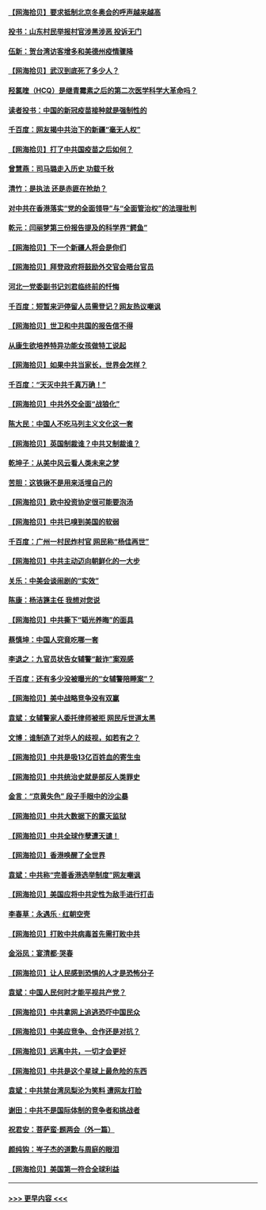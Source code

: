 #### [【网海拾贝】要求抵制北京冬奥会的呼声越来越高](../pages/nsc993/n12868962.md?t=04101701) 
#### [投书：山东村民举报村官涉黑涉恶 投诉无门](../pages/nsc993/n12869726.md?t=04101701) 
#### [伍新：贺台湾访客增多和美德州疫情骤降](../pages/nsc993/n12865651.md?t=04101701) 
#### [【网海拾贝】武汉到底死了多少人？](../pages/nsc993/n12863707.md?t=04101701) 
#### [羟氯喹（HCQ）是继青霉素之后的第二次医学科学大革命吗？](../pages/nsc993/n12638564.md?t=04101701) 
#### [读者投书：中国的新冠疫苗接种就是强制性的](../pages/nsc993/n12859932.md?t=04101701) 
#### [千百度：网友揭中共治下的新疆“毫无人权”](../pages/nsc993/n12858385.md?t=04101701) 
#### [【网海拾贝】打了中共国疫苗之后如何？](../pages/nsc993/n12857866.md?t=04101701) 
#### [曾慧燕：司马璐走入历史 功载千秋](../pages/nsc993/n12856996.md?t=04101701) 
#### [清竹：是执法 还是赤匪在抢劫？](../pages/nsc993/n12856952.md?t=04101701) 
#### [对中共在香港落实“党的全面领导”与“全面管治权”的法理批判](../pages/nsc993/n12856929.md?t=04101701) 
#### [乾元：闫丽梦第三份报告提及的科学界“鳄鱼”](../pages/nsc993/n12855985.md?t=04101701) 
#### [【网海拾贝】下一个新疆人将会是你们](../pages/nsc993/n12855864.md?t=04101701) 
#### [【网海拾贝】拜登政府将鼓励外交官会晤台官员](../pages/nsc993/n12853615.md?t=04101701) 
#### [河北一党委副书记刘君临终前的忏悔](../pages/nsc993/n12849420.md?t=04101701) 
#### [千百度：短暂来沪停留人员需登记？网友热议嘲讽](../pages/nsc993/n12853497.md?t=04101701) 
#### [【网海拾贝】世卫和中共国的报告信不得](../pages/nsc993/n12850902.md?t=04101701) 
#### [从康生欲培养特异功能女孩做特工说起](../pages/nsc993/n12849289.md?t=04101701) 
#### [【网海拾贝】如果中共当家长，世界会怎样？](../pages/nsc993/n12848436.md?t=04101701) 
#### [千百度：“天灭中共千真万确！”](../pages/nsc993/n12845659.md?t=04101701) 
#### [【网海拾贝】中共外交全面“战狼化”](../pages/nsc993/n12845607.md?t=04101701) 
#### [陈大民：中国人不吃马列主义文化这一套](../pages/nsc993/n12842496.md?t=04101701) 
#### [【网海拾贝】英国制裁谁？中共又制裁谁？](../pages/nsc993/n12840909.md?t=04101701) 
#### [乾坤子：从美中风云看人类未来之梦](../pages/nsc993/n12840590.md?t=04101701) 
#### [苦胆：这铁锹不是用来活埋自己的](../pages/nsc993/n12839512.md?t=04101701) 
#### [【网海拾贝】欧中投资协定很可能要泡汤](../pages/nsc993/n12835122.md?t=04101701) 
#### [【网海拾贝】中共已嗅到美国的软弱](../pages/nsc993/n12832411.md?t=04101701) 
#### [千百度：广州一村民炸村官 网民称“杨佳再世”](../pages/nsc993/n12832380.md?t=04101701) 
#### [【网海拾贝】中共主动迈向朝鲜化的一大步](../pages/nsc993/n12829887.md?t=04101701) 
#### [关乐：中美会谈闹剧的“实效”](../pages/nsc993/n12826698.md?t=04101701) 
#### [陈康：杨洁篪主任  我想对您说](../pages/nsc993/n12826609.md?t=04101701) 
#### [【网海拾贝】中共撕下“韬光养晦”的面具](../pages/nsc993/n12826459.md?t=04101701) 
#### [蔡慎坤：中国人究竟吃哪一套](../pages/nsc993/n12826010.md?t=04101701) 
#### [李退之：九官员状告女辅警“敲诈”案观感](../pages/nsc993/n12823984.md?t=04101701) 
#### [千百度：还有多少没被曝光的“女辅警陪睡案”？](../pages/nsc993/n12822136.md?t=04101701) 
#### [【网海拾贝】美中战略竞争没有双赢](../pages/nsc993/n12822105.md?t=04101701) 
#### [袁斌：女辅警家人委托律师被拒 网民斥世道太黑](../pages/nsc993/n12822004.md?t=04101701) 
#### [文博：谁制造了对华人的歧视，如若有之？](../pages/nsc993/n12821635.md?t=04101701) 
#### [【网海拾贝】中共是吸13亿百姓血的寄生虫](../pages/nsc993/n12819191.md?t=04101701) 
#### [【网海拾贝】中共统治史就是部反人类罪史](../pages/nsc993/n12816738.md?t=04101701) 
#### [金言：“京黄失色” 段子手眼中的沙尘暴](../pages/nsc993/n12815700.md?t=04101701) 
#### [【网海拾贝】中共大数据下的露天监狱](../pages/nsc993/n12811075.md?t=04101701) 
#### [【网海拾贝】中共全球作孽遭天谴！](../pages/nsc993/n12810258.md?t=04101701) 
#### [【网海拾贝】香港唤醒了全世界](../pages/nsc993/n12809100.md?t=04101701) 
#### [袁斌：中共称“完善香港选举制度”网友嘲讽](../pages/nsc993/n12808994.md?t=04101701) 
#### [【网海拾贝】美国应将中共定性为敌手进行打击](../pages/nsc993/n12806870.md?t=04101701) 
#### [李春草：永遇乐 · 红朝空壳](../pages/nsc993/n12805365.md?t=04101701) 
#### [【网海拾贝】打败中共病毒首先需打败中共](../pages/nsc993/n12803930.md?t=04101701) 
#### [金浴凤：宴清都‧哭春](../pages/nsc993/n12801601.md?t=04101701) 
#### [【网海拾贝】让人民感到恐惧的人才是恐怖分子](../pages/nsc993/n12799347.md?t=04101701) 
#### [袁斌：中国人民何时才能平视共产党？](../pages/nsc993/n12799306.md?t=04101701) 
#### [【网海拾贝】中共拿网上追逃恐吓中国民众](../pages/nsc993/n12796905.md?t=04101701) 
#### [【网海拾贝】中美应竞争、合作还是对抗？](../pages/nsc993/n12794675.md?t=04101701) 
#### [【网海拾贝】远离中共，一切才会更好](../pages/nsc993/n12793572.md?t=04101701) 
#### [【网海拾贝】中共是这个星球上最危险的东西](../pages/nsc993/n12791400.md?t=04101701) 
#### [袁斌：中共禁台湾凤梨沦为笑料 遭网友打脸](../pages/nsc993/n12791335.md?t=04101701) 
#### [谢田：中共不是国际体制的竞争者和挑战者](../pages/nsc993/n12791212.md?t=04101701) 
#### [祝君安：菩萨蛮·题两会（外一篇）](../pages/nsc993/n12786801.md?t=04101701) 
#### [颜纯钩：岑子杰的道歉与周庭的眼泪](../pages/nsc993/n12786775.md?t=04101701) 
#### [【网海拾贝】美国第一符合全球利益](../pages/nsc993/n12786666.md?t=04101701) 

----
#### [ >>> 更早内容 <<< ](../indexes/nsc993-earlier.md)
